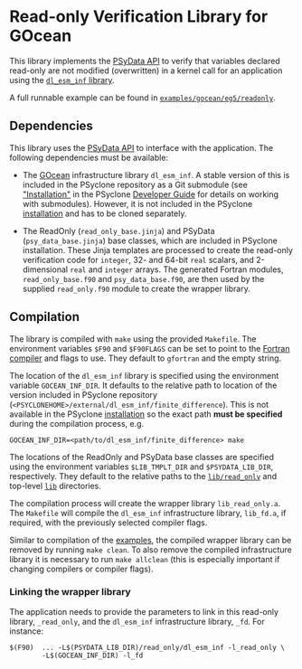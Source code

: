# Read-only Verification Library for GOcean

This library implements the [PSyData API](
https://psyclone.readthedocs.io/en/latest/user_guide/psy_data.html#read-only-verification-library-for-gocean)
to verify that variables declared read-only are not modified (overwritten) in
a kernel call for an application using the [``dl_esm_inf`` library](
https://github.com/stfc/dl_esm_inf).

A full runnable example can be found in [``examples/gocean/eg5/readonly``](
https://github.com/stfc/PSyclone/tree/master/examples/gocean/eg5/readonly).

## Dependencies

This library uses the [PSyData API](
https://psyclone.readthedocs.io/en/latest/user_guide/psy_data.html) to interface
with the application. The following dependencies must be available:

- The [GOcean](https://psyclone.readthedocs.io/en/latest/user_guide/gocean1p0.html)
  infrastructure library ``dl_esm_inf``. A stable version of this is included
  in the PSyclone repository as a Git submodule (see ["Installation"](
  https://psyclone.readthedocs.io/en/latest/developer_guide/working_practises.html#dev-installation)
  in the PSyclone [Developer Guide](
  https://psyclone.readthedocs.io/en/latest/developer_guide) for details on working with
  submodules). However, it is not included in the PSyclone [installation](
  ./../../README.md#installation) and has to be cloned separately.

- The ReadOnly (``read_only_base.jinja``) and PSyData
  (``psy_data_base.jinja``) base classes, which are included in PSyclone
  installation. These Jinja templates are processed to create
  the read-only verification code for ``integer``, 32- and 64-bit ``real``
  scalars, and 2-dimensional ``real`` and ``integer`` arrays. The generated
  Fortran modules, ``read_only_base.f90`` and ``psy_data_base.f90``, are then
  used by the supplied ``read_only.f90`` module to create the wrapper library.

## Compilation

The library is compiled with ``make`` using the provided ``Makefile``. The
environment variables ``$F90`` and ``$F90FLAGS`` can be set to point to the
[Fortran compiler](./../../README.md#compilation) and flags to use. They
default to ``gfortran`` and the empty string.

The location of the ``dl_esm_inf`` library is specified using the
environment variable ``GOCEAN_INF_DIR``. It defaults to the relative
path to location of the version included in PSyclone repository
(``<PSYCLONEHOME>/external/dl_esm_inf/finite_difference``). This is
not available in the PSyclone [installation](./../../README.md#installation)
so the exact path **must be specified** during the compilation process, e.g.

```shell
GOCEAN_INF_DIR=<path/to/dl_esm_inf/finite_difference> make
```

The locations of the ReadOnly and PSyData base classes are specified
using the environment variables ``$LIB_TMPLT_DIR`` and ``$PSYDATA_LIB_DIR``,
respectively. They default to the relative paths to the
[``lib/read_only``](./../) and top-level [``lib``](./../../) directories.

The compilation process will create the wrapper library ``lib_read_only.a``.
The ``Makefile`` will compile the ``dl_esm_inf`` infrastructure library,
``lib_fd.a``, if required, with the previously selected compiler flags.

Similar to compilation of the [examples](
https://psyclone.readthedocs.io/en/latest/tutorials_and_examples/examples_intro.html#compilation), the
compiled wrapper library can be removed by running ``make clean``. To also
remove the compiled infrastructure library it is necessary to run
``make allclean`` (this is especially important if changing compilers
or compiler flags).

### Linking the wrapper library

The application needs to provide the parameters to link in this read-only
library, ``_read_only``, and the ``dl_esm_inf`` infrastructure library, ``_fd``.
For instance:

```shell
$(F90)  ... -L$(PSYDATA_LIB_DIR)/read_only/dl_esm_inf -l_read_only \
        -L$(GOCEAN_INF_DIR) -l_fd
```

<!--
## Licence

-------------------------------------------------------------------------------

BSD 3-Clause License

Copyright (c) 2020-2025, Science and Technology Facilities Council.
All rights reserved.

Redistribution and use in source and binary forms, with or without
modification, are permitted provided that the following conditions are met:

* Redistributions of source code must retain the above copyright notice, this
  list of conditions and the following disclaimer.

* Redistributions in binary form must reproduce the above copyright notice,
  this list of conditions and the following disclaimer in the documentation
  and/or other materials provided with the distribution.

* Neither the name of the copyright holder nor the names of its
  contributors may be used to endorse or promote products derived from
  this software without specific prior written permission.

THIS SOFTWARE IS PROVIDED BY THE COPYRIGHT HOLDERS AND CONTRIBUTORS
"AS IS" AND ANY EXPRESS OR IMPLIED WARRANTIES, INCLUDING, BUT NOT
LIMITED TO, THE IMPLIED WARRANTIES OF MERCHANTABILITY AND FITNESS
FOR A PARTICULAR PURPOSE ARE DISCLAIMED. IN NO EVENT SHALL THE
COPYRIGHT HOLDER OR CONTRIBUTORS BE LIABLE FOR ANY DIRECT, INDIRECT,
INCIDENTAL, SPECIAL, EXEMPLARY, OR CONSEQUENTIAL DAMAGES (INCLUDING,
BUT NOT LIMITED TO, PROCUREMENT OF SUBSTITUTE GOODS OR SERVICES;
LOSS OF USE, DATA, OR PROFITS; OR BUSINESS INTERRUPTION) HOWEVER
CAUSED AND ON ANY THEORY OF LIABILITY, WHETHER IN CONTRACT, STRICT
LIABILITY, OR TORT (INCLUDING NEGLIGENCE OR OTHERWISE) ARISING IN
ANY WAY OUT OF THE USE OF THIS SOFTWARE, EVEN IF ADVISED OF THE
POSSIBILITY OF SUCH DAMAGE.

-------------------------------------------------------------------------------
Authors: J. Henrichs, Bureau of Meteorology,
         I. Kavcic, Met Office
-->
